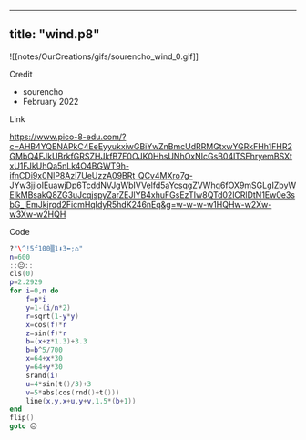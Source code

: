 
---
title: "wind.p8"
---

![[notes/OurCreations/gifs/sourencho_wind_0.gif]]

Credit
- sourencho
- February 2022

Link

https://www.pico-8-edu.com/?c=AHB4YQENAPkC4EeEyyukxiwGBiYwZnBmcUdRRMGtxwYGRkFHh1FHR2GMbQ4FJkUBrkfGRSZHJkfB7E0OJK0HhsUNhOxNIcGsB04lTSEhryemBSXtxU1FJkUhQa5nLk4O4BGWT9h-ifnCDi9x0NlP8Azl7UeUzzA09BRt_QCv4MXro7g-JYw3jjloIEuawjDp6TcddNVJgWbIVVelfd5aYcsqgZVWhq6fOX9mSGLgIZbyWElkMBsakQ8ZG3uJcqjspyZarZEJlYB4xhuFGsEzTIw8QTd02lCRlDtN1Ew0e3sbG_lEmJkjrqd2FicmHqIdyR5hdK246nEq&g=w-w-w-w1HQHw-w2Xw-w3Xw-w2HQH

Code

```lua
?"\^!5f100▒1⬇️3⬅️;⌂"
n=600
::😐::
cls(0)
p=2.2929
for i=0,n do
	f=p*i
	y=1-(i/n*2)
	r=sqrt(1-y*y)
	x=cos(f)*r
	z=sin(f)*r
	b=(x+z*1.3)+3.3
	b=b^5/700
	x=64+x*30
	y=64+y*30
	srand(i)
	u=4*sin(t()/3)+3
	v=5*abs(cos(rnd()+t()))
	line(x,y,x+u,y+v,1.5*(b+1))
end
flip()
goto 😐
```